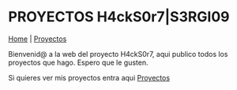# PROYECTOS H4ckS0r7|S3RGI09
[Home](index.md) | [Proyectos](Proyectos)

Bienvenid@ a la web del proyecto H4ckS0r7, aqui publico todos los proyectos que hago. Espero que le gusten.

Si quieres ver mis proyectos entra aqui [Proyectos](Proyectos)

